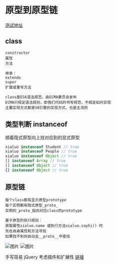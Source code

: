 # 原型到原型链

[测试地址](https://tianyouh.github.io/summarize/javascript/1/)

## class

```text
constructor
属性
方法

继承：
extends
super
扩展或重写方法

class是ES6语法规范，由ECMA委员会发布
ECMA只规定语法规则，即我们代码的书写规范，不规定如何实现
主要实现方式都是V8引擎的实现方式，也是主流的
```

## 类型判断 instanceof

顺着隐式原型向上找对应到的显式原型

```js
xialuo instanceof Student // true
xialuo instanceof People // true
xialuo instanceof Object // true
[] instanceof Array // true
[] instanceof Object // true
{} instanceof Object // true
```

## 原型链

```text
每个class都有显示原型prototype
每个实例都有隐式原型_proto_
实例的_proto_指向对应class的prototype

基于原型的执行规则：
获取属性xialuo.name 或执行方法xialuo.sayhi() 时
先在自身属性和方法寻找
如果找不到则自动去__proto__中查找
```

<!-- ![图例](/blogs/image/web/javascript/原型链.jpg) -->
<img :src="$withBase('/image/web/javascript/原型链.jpg')" alt="图片">
<img :src="$withBase('/image/web/javascript/原型链2.png')" alt="图片">

手写简易 jQuery 考虑插件和扩展性 [链接](/web/knowledge/常用手写函数.html#jquery考虑插件和扩展性)
